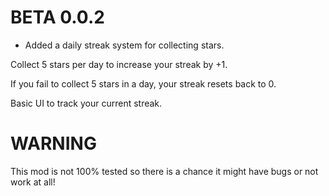 # BETA 0.0.2
- Added a daily streak system for collecting stars.

Collect 5 stars per day to increase your streak by +1.

If you fail to collect 5 stars in a day, your streak resets back to 0.

Basic UI to track your current streak.

# WARNING
This mod is not 100% tested so there is a chance it might have bugs or not work at all!<h1>
